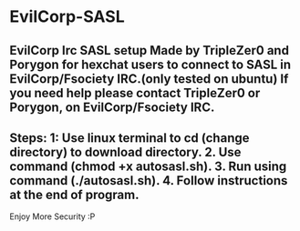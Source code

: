 # EvilCorp-SASL
EvilCorp Irc SASL setup 
Made by TripleZer0 and Porygon for hexchat users to connect to SASL in EvilCorp/Fsociety IRC.(only tested on ubuntu) If you need help please contact TripleZer0 or Porygon, on EvilCorp/Fsociety IRC.
--------------------------------------------------------------
Steps:
1: Use linux terminal to cd (change directory) to download directory.
2. Use command (chmod +x autosasl.sh).
3. Run using command (./autosasl.sh).
4. Follow instructions at the end of program.
---------------------------------------------------------------
Enjoy More Security :P


